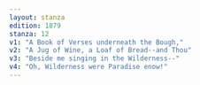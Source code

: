 ```yaml
---
layout: stanza
edition: 1879
stanza: 12
v1: "A Book of Verses underneath the Bough,"
v2: "A Jug of Wine, a Loaf of Bread--and Thou"
v3: "Beside me singing in the Wilderness--"
v4: "Oh, Wilderness were Paradise enow!"
---
```

